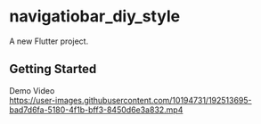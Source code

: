 # navigatiobar_diy_style

A new Flutter project.

## Getting Started



Demo Video  
https://user-images.githubusercontent.com/10194731/192513695-bad7d6fa-5180-4f1b-bff3-8450d6e3a832.mp4

